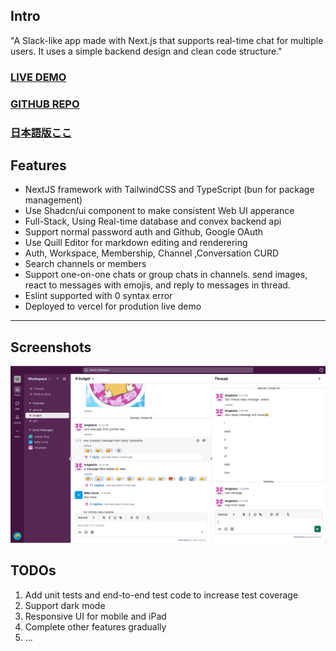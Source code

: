 ## Intro

"A Slack-like app made with Next.js that supports real-time chat for multiple users. It uses a simple backend design and clean code structure."

### [LIVE DEMO](https://slack-clone-ebon-phi.vercel.app/)

### [GITHUB REPO](https://github.com/lengdaxia/slack-clone)

### [日本語版ここ](readme-ja.md)

## Features

- NextJS framework with TailwindCSS and TypeScript (bun for package management)
- Use Shadcn/ui component to make consistent Web UI apperance
- Full-Stack, Using Real-time database and convex backend api
- Support normal password auth and Github, Google OAuth
- Use Quill Editor for markdown editing and renderering
- Auth, Workspace, Membership, Channel ,Conversation CURD
- Search channels or members
- Support one-on-one chats or group chats in channels. send images, react to messages with emojis, and reply to messages in thread.
- Eslint supported with 0 syntax error
- Deployed to vercel for prodution live demo

---

## Screenshots

![home-0](./screenshots/home-0.png)

## TODOs

1. Add unit tests and end-to-end test code to increase test coverage
2. Support dark mode
3. Responsive UI for mobile and iPad
4. Complete other features gradually
5. ...
